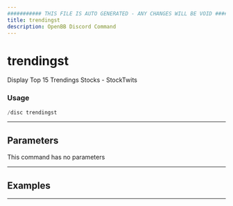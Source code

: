 ```yaml
---
########### THIS FILE IS AUTO GENERATED - ANY CHANGES WILL BE VOID ###########
title: trendingst
description: OpenBB Discord Command
---
```


# trendingst

Display Top 15 Trendings Stocks - StockTwits

### Usage

```python wordwrap
/disc trendingst
```

---

## Parameters

This command has no parameters



---

## Examples


---
